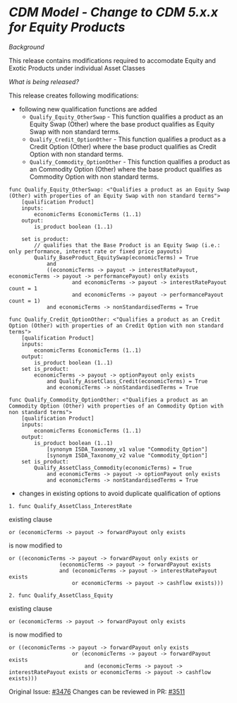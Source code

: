 # *CDM Model - Change to CDM 5.x.x for Equity Products*

_Background_

This release contains modifications required to accomodate Equity and Exotic Products under individual Asset Classes

_What is being released?_

This release creates following modifications:
- following new qualification functions are added
  - `Qualify_Equity_OtherSwap` - This function qualifies a product as an Equity Swap (Other) where the base product qualifies as Equity Swap with non standard terms.
  - `Qualify_Credit_OptionOther` - This function qualifies a product as a Credit Option (Other) where the base product qualifies as Credit Option with non standard terms.
  - `Qualify_Commodity_OptionOther` - This function qualifies a product as an Commodity Option (Other) where the base product qualifies as Commodity Option with non standard terms.
  
```
func Qualify_Equity_OtherSwap: <"Qualifies a product as an Equity Swap (Other) with properties of an Equity Swap with non standard terms">
    [qualification Product]
    inputs:
        economicTerms EconomicTerms (1..1)
    output:
        is_product boolean (1..1)

    set is_product:
        // qualifies that the Base Product is an Equity Swap (i.e.: only performance, interest rate or fixed price payouts)
        Qualify_BaseProduct_EquitySwap(economicTerms) = True
            and 
            ((economicTerms -> payout -> interestRatePayout, economicTerms -> payout -> performancePayout) only exists
                    and economicTerms -> payout -> interestRatePayout count = 1
                    and economicTerms -> payout -> performancePayout count = 1)
            and economicTerms -> nonStandardisedTerms = True

func Qualify_Credit_OptionOther: <"Qualifies a product as an Credit Option (Other) with properties of an Credit Option with non standard terms">
    [qualification Product]
    inputs:
        economicTerms EconomicTerms (1..1)
    output:
        is_product boolean (1..1)
    set is_product:
        economicTerms -> payout -> optionPayout only exists
            and Qualify_AssetClass_Credit(economicTerms) = True
            and economicTerms -> nonStandardisedTerms = True

func Qualify_Commodity_OptionOther: <"Qualifies a product as an Commodity Option (Other) with properties of an Commodity Option with non standard terms">
    [qualification Product]
    inputs:
        economicTerms EconomicTerms (1..1)
    output:
        is_product boolean (1..1)
            [synonym ISDA_Taxonomy_v1 value "Commodity_Option"]
            [synonym ISDA_Taxonomy_v2 value "Commodity_Option"]
    set is_product:
        Qualify_AssetClass_Commodity(economicTerms) = True
            and economicTerms -> payout -> optionPayout only exists
            and economicTerms -> nonStandardisedTerms = True
```

- changes in existing options to avoid duplicate qualification of options
```
1. func Qualify_AssetClass_InterestRate
```
existing clause
```
or (economicTerms -> payout -> forwardPayout only exists
```
is now modified to
```
or ((economicTerms -> payout -> forwardPayout only exists or 
                (economicTerms -> payout -> forwardPayout exists
                and (economicTerms -> payout -> interestRatePayout exists
                    or economicTerms -> payout -> cashflow exists)))
```
```
2. func Qualify_AssetClass_Equity
```
existing clause
```
or (economicTerms -> payout -> forwardPayout only exists
```
is now modified to
```
or ((economicTerms -> payout -> forwardPayout only exists
                    or (economicTerms -> payout -> forwardPayout exists
                        and (economicTerms -> payout -> interestRatePayout exists or economicTerms -> payout -> cashflow exists)))
```

Original Issue: [#3476](https://github.com/finos/common-domain-model/issues/3476)
Changes can be reviewed in PR: [#3511](https://github.com/finos/common-domain-model/pull/3511)
